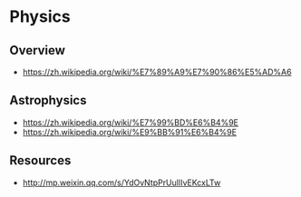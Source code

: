 # Physics


## Overview

- https://zh.wikipedia.org/wiki/%E7%89%A9%E7%90%86%E5%AD%A6


## Astrophysics

- https://zh.wikipedia.org/wiki/%E7%99%BD%E6%B4%9E
- https://zh.wikipedia.org/wiki/%E9%BB%91%E6%B4%9E


## Resources

- http://mp.weixin.qq.com/s/YdOvNtpPrUulIIvEKcxLTw
